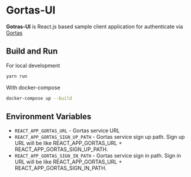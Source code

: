 # Gortas-UI

**Gotras-UI** is React.js based sample client application for authenticate via [Gortas](https://github.com/maximthomas/gortas)

## Build and Run

For local development

```bash
yarn run
```

With docker-compose

```bash
docker-compose up --build
```

## Environment Variables
* `REACT_APP_GORTAS_URL` - Gortas service URL
* `REACT_APP_GORTAS_SIGN_UP_PATH` - Gortas service sign up path. 
Sign up URL will be like REACT_APP_GORTAS_URL + REACT_APP_GORTAS_SIGN_UP_PATH.
* `REACT_APP_GORTAS_SIGN_IN_PATH` - Gortas service sign in path. 
Sign in URL will be like REACT_APP_GORTAS_URL + REACT_APP_GORTAS_SIGN_IN_PATH.